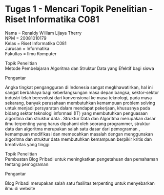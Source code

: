 # Tugas 1 - Mencari Topik Penelitian - Riset Informatika C081

Nama = Renaldy William Lijaya Therry <br/>
NPM = 20081010179 <br/>
Kelas = Riset Informatika C081 <br/>
Jurusan = Informatika <br />
Fakultas = Ilmu Komputer <br />

Topik Penelitian  <br />
Metode Pembelajaran Algoritma dan Struktur Data yang Efektif bagi siswa

Pengantar  <br />
<p> Angka tingkat pengangguran di Indonesia sangat megkhawatirkan, hal ini sangat berbahaya bagi keberlangsungan masa depan bangsa, sektor-sektor industri telah berevolusi dari konvensional ke masa teknologi, pada masa sekarang, banyak perusahaan membutuhkan kemampuan problem solving untuk menjadi persyaratan dalam mendapat pekerjaan, khususnya pada bidang sektor teknologi informasi (IT) yang membutuhkan penguasaan algoritma dan struktur data . Struktur Data dan Algoritma merupakan dasar ilmu terpenting yang harus dipahami oleh seorang programmer, struktur data dan algoritma merupakan salah satu  dasar dari pemograman , kemampuan modifikasi dan memecahkan masalah dengan menggunakan algoritma dan struktur data membutuhkan kemampuan berpikir kritis dan kreativitas yang tinggi </p>


Topik Penelitian  <br />
Pembuatan Blog Pribadi untuk meningkatkan pengetahuan dan pemahaman tentang pemograman

Pengantar  <br />
<p> Blog Pribadi merupakan salah satu fasilitas terpenting untuk menyebarkan ilmu di website </p>

